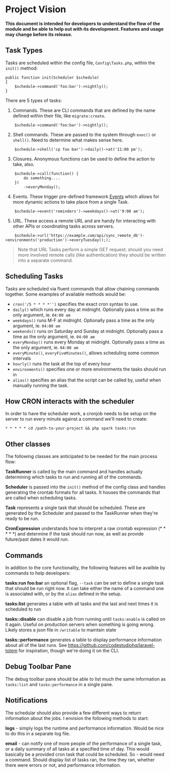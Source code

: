 # Project Vision

**This document is intended for developers to understand the flow of the module and be able to help out with
its development. Features and usage may change before its release.**

## Task Types

Tasks are scheduled within the config file, `Config\Tasks.php`, within the `init()` method: 

```
public function init(Scheduler $schedule)
{
	$schedule->command('foo:bar')->nightly();
}
``` 

There are 5 types of tasks: 

1. Commands. These are CLI commands that are defined by the name defined within their file, like `migrate:create`.

```
	$schedule->command('foo:bar')->nightly();
``` 

2. Shell commands. These are passed to the system through `exec()` or `shell()`. Need to determine what makes 
sense here. 

```
	$schedule->shell('cp foo bar')->daily()->at('11:00 pm');
``` 

3. Closures. Anonymous functions can be used to define the action to take, also.

```
	$schedule->call(function() { 
		do something.... 
	})
		->everyMonday();
```

4. Events. These trigger pre-defined framework [Events](https://codeigniter4.github.io/CodeIgniter4/extending/events.html)
which allows for more dynamic actions to take place from a single Task.

```
	$schedule->event('reminders')->weekdays()->at('9:00 am');
```

5. URL. These access a remote URL and are handy for interacting with other APIs or coordinating tasks across servers.

```
	$schedule->url('https://example.com/api/sync_remote_db')->environments('production')->everyTuesday(););
```

> Note that URL Tasks perform a simple GET request; should you need more involved remote calls (like authentication)
they should be written into a separate command.

## Scheduling Tasks

Tasks are scheduled via fluent commands that allow chaining commands together. Some examples of available methods
would be: 

- `cron('/5 * * * *'')` specifies the exact cron syntax to use.
- `daily()` which runs every day at midnight. Optionally pass a time as the only argument, ie. `04:00 am`
- `weekdays()` runs M-F at midnight. Optionally pass a time as the only argument, ie. `04:00 am` 
- `weekends()` runs on Saturday and Sunday at midnight. Optionally pass a time as the only argument, ie. `04:00 am`
- `everyMonday()` runs every Monday at midnight. Optionally pass a time as the only argument, ie. `04:00 am`
- `everyMinute()`, `everyFiveMinutes()`, allows scheduling some common intervals
- `hourly()` runs the task at the top of every hour
- `environments()` specifies one or more environments the tasks should run in
- `alias()` specifies an alias that the script can be called by, useful when manually running the task. 

## How CRON interacts with the scheduler

In order to have the scheduler work, a cronjob needs to be setup on the server to run every minute against a
command we'll need to create: 

```
* * * * * cd /path-to-your-project && php spark tasks:run
```

## Other classes

The following classes are anticipated to be needed for the main process flow:

**TaskRunner** is called by the main command and handles actually determining which tasks to run and 
running all of the commands.

**Scheduler** is passed into the `init()` method of the config class and handles generating the crontab formats
for all tasks. It houses the commands that are called when scheduling tasks. 

**Task** represents a single task that should be scheduled. These are generated by the Scheduler and passed
to the TaskRunner when they're ready to be run. 

**CronExpression** understands how to interpret a raw crontab expression (* * * * *) and determine if the task 
should run now, as well as provide future/past dates it would run. 

## Commands

In addition to the core functionality, the following features will be availble by commands to help developers:

**tasks:run foo:bar** an optional flag, `--task` can be set to define a single task that should be run right now.
It can take either the name of a command one is associated with, or by the `alias` defined in the setup.

**tasks:list** generates a table with all tasks and the last and next times it is scheduled to run

**tasks::disable** can disable a job from running until `tasks:enable`  is called on it again. Useful
on production servers when something is going wrong. Likely stores a json file in `/writable` to maintain state

**tasks::performance** generates a table to display performance information about all of the last runs. 
See https://github.com/codestudiohq/laravel-totem for inspiration, though we're doing it on the CLI.

## Debug Toolbar Pane

The debug toolbar pane should be able to list much the same information as `tasks:list` and `tasks:performance`
in a single pane. 

## Notifications

The schedular should also provide a few different ways to return information about the jobs. I envision the 
following methods to start: 

**logs** - simply logs the runtime and performance information. Would be nice to do this in a separate log file.

**email** - can notify one of more people of the performance of a single task, or a daily summary of all tasks
at a specified time of day. This would basically be a provided cron task that could be scheduled. So - would 
need a command. Should display list of tasks ran, the time they ran, whether there were errors or not, and 
performance information.  
